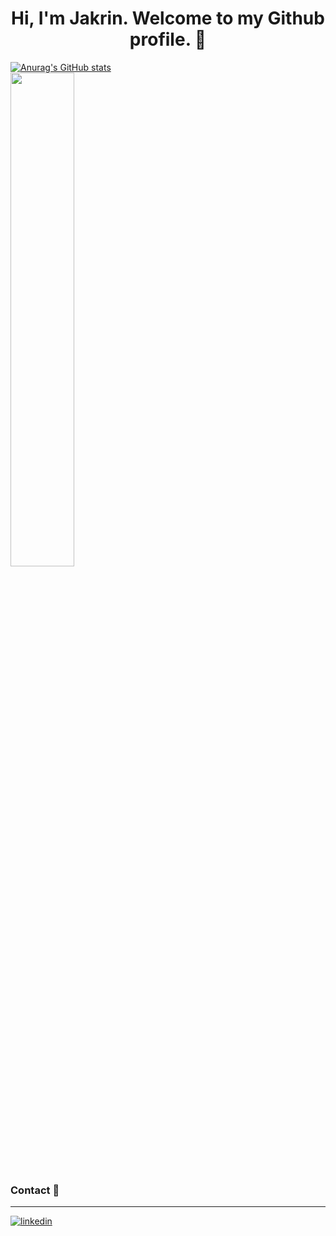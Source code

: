 ### <h1 align="center"> Hi, I'm Jakrin. Welcome to my Github profile. 👋 </h1>
[![Anurag's GitHub stats](https://github-readme-stats.vercel.app/api?username=Jakarin-Jojo&show_icons=true&theme=radical)](https://github.com/anuraghazra/github-readme-stats)  
<img width="45%" src="https://github-profile-summary-cards.vercel.app/api/cards/repos-per-language?username=Jakarin-Jojo&langs_count=15&layout=compact&show_icons=true&theme=radical"/>

### Contact 📱
---
[![linkedin](https://img.shields.io/badge/linkedin-%230077B5.svg?&style=for-the-badge&logo=linkedin&logoColor=white)](https://www.linkedin.com/in/jakarin-chujan-a3aa52231/)
<!--
**Jakarin-Jojo/Jakarin-Jojo** is a ✨ _special_ ✨ repository because its `README.md` (this file) appears on your GitHub profile.

Here are some ideas to get you started:

- 🔭 I’m currently working on ...
- 🌱 I’m currently learning ...
- 👯 I’m looking to collaborate on ...
- 🤔 I’m looking for help with ...
- 💬 Ask me about ...
- 📫 How to reach me: ...
- 😄 Pronouns: ...
- ⚡ Fun fact: ...
-->
